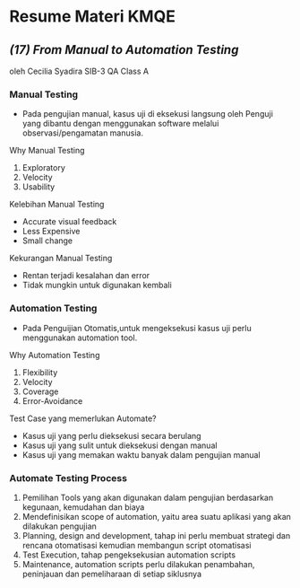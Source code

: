 # Resume Materi KMQE

## _(17) From Manual to Automation Testing_
oleh Cecilia Syadira SIB-3 QA Class A

### Manual Testing
- Pada pengujian manual, kasus uji di eksekusi langsung oleh Penguji yang dibantu dengan menggunakan software melalui observasi/pengamatan manusia.

Why Manual Testing
1. Exploratory
2. Velocity
3. Usability

Kelebihan Manual Testing
- Accurate visual feedback
- Less Expensive
- Small change

Kekurangan Manual Testing
- Rentan terjadi kesalahan dan error
- Tidak mungkin untuk digunakan kembali


### Automation Testing
- Pada Penguijian Otomatis,untuk mengeksekusi kasus uji perlu menggunakan automation tool.

Why Automation Testing
1. Flexibility
2. Velocity
3. Coverage
4. Error-Avoidance

Test Case yang memerlukan Automate?
- Kasus uji yang perlu dieksekusi secara berulang
- Kasus uji yang sulit untuk dieksekusi dengan manual
- Kasus uji yang memakan waktu banyak dalam pengujian manual


### Automate Testing Process
1. Pemilihan Tools yang akan digunakan dalam pengujian berdasarkan kegunaan, kemudahan dan biaya
2. Mendefinisikan scope of automation, yaitu area suatu aplikasi yang akan dilakukan pengujian
3. Planning, design and development, tahap ini perlu membuat strategi dan rencana otomatisasi kemudian membangun script otomatisasi
4. Test Execution, tahap pengeksekusian automation scripts
5. Maintenance, automation scripts perlu dilakukan penambahan, peninjauan dan pemeliharaan di setiap siklusnya
